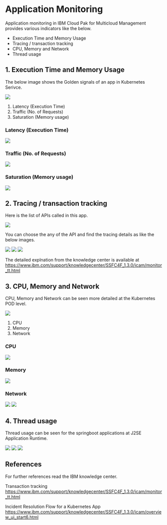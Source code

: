 # Application Monitoring

Application monitoring in IBM Cloud Pak for Multicloud Management provides various indicators like the below.

- Execution Time and Memory Usage
- Tracing / transaction tracking
- CPU, Memory and Network
- Thread usage


## 1. Execution Time and Memory Usage

The below image shows the Golden signals of an app in Kubernetes Serivce.

<img src="images/01-home.png" bordercolor=green>

1. Latency (Execution Time)
2. Traffic (No. of Requests)
3. Saturation (Memory usage)

### Latency (Execution Time)

<img src="images/02-latency.png" bordercolor=green>

### Traffic (No. of Requests)

<img src="images/03-traffic.png" bordercolor=green>

### Saturation (Memory usage)

<img src="images/04-saturation.png" bordercolor=green>


## 2. Tracing / transaction tracking

Here is the list of APIs called in this app.

<img src="images/05-api-calls.png" bordercolor=green>

You can choose the any of the API and find the tracing details as like the below images.

<img src="images/06-trace1.png" bordercolor=green>
<img src="images/07-trace2.png" bordercolor=green>
<img src="images/08-trace3.png" bordercolor=green>

The detailed explnation from the knowledge center is available at https://www.ibm.com/support/knowledgecenter/SSFC4F_1.3.0/icam/monitor_tt.html


## 3. CPU, Memory and Network

CPU, Memory and Network can be seen more detailed at the Kubernetes POD level.

<img src="images/09-pod.png" bordercolor=green>

1. CPU
2. Memory
3. Network

### CPU

<img src="images/10-cpu.png" bordercolor=green>

### Memory

<img src="images/11-memory.png" bordercolor=green>

### Network

<img src="images/12-network.png" bordercolor=green>


<img src="images/13-cpu-memory.png" bordercolor=green>


## 4. Thread usage

Thread usage can be seen for the springboot applications at J2SE Application Runtime.

<img src="images/14-standalone-app-home.png" bordercolor=green>

<img src="images/15-standalone-app-home2.png" bordercolor=green>

<img src="images/16-standalone-app-thread.png" bordercolor=green>


## References

For further references read the IBM knowledge center.

Transaction tracking
https://www.ibm.com/support/knowledgecenter/SSFC4F_1.3.0/icam/monitor_tt.html

Incident Resolution Flow for a Kubernetes App
https://www.ibm.com/support/knowledgecenter/SSFC4F_1.3.0/icam/overview_ui_start6.html